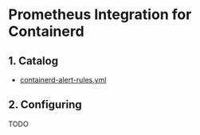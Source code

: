 # Prometheus Integration for Containerd

## 1. Catalog

- [containerd-alert-rules.yml](containerd-alert-rules.yml)

## 2. Configuring

TODO
